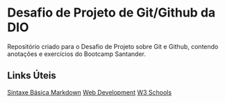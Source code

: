 # Desafio de Projeto de Git/Github da DIO
Repositório criado para o Desafio de Projeto sobre Git e Github, contendo anotações e exercícios do Bootcamp Santander.

## Links Úteis
[Sintaxe Básica Markdown](https://www.markdownguide.org/)
[Web Development](https://developer.mozilla.org/en-US/)
[W3 Schools](https://www.w3schools.com/)
